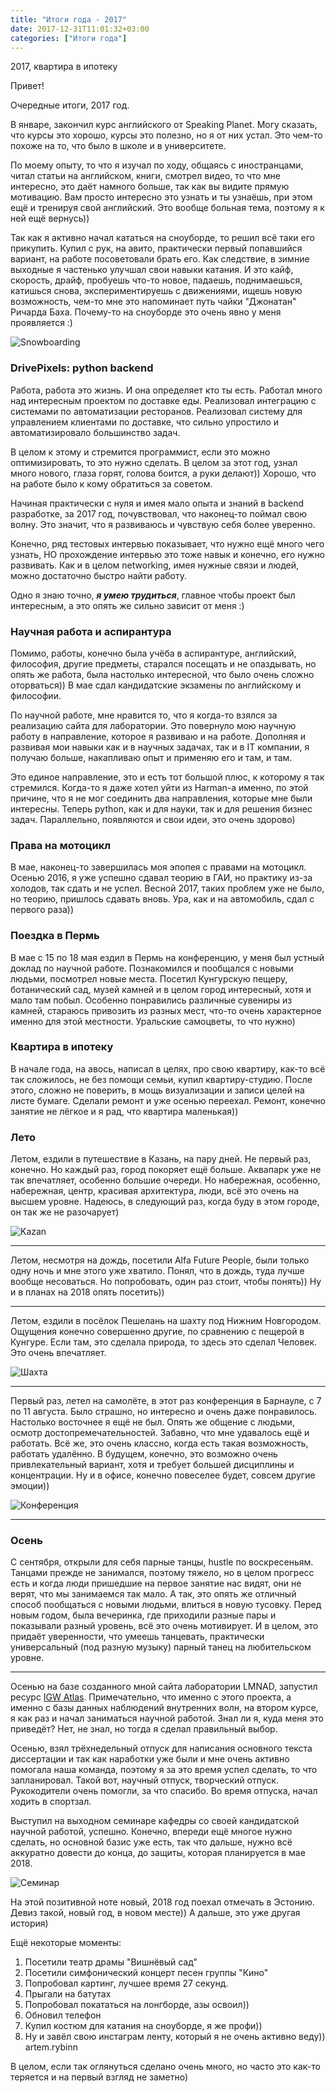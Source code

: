 ```yaml
---
title: "Итоги года - 2017"
date: 2017-12-31T11:01:32+03:00
categories: ["Итоги года"]
---
```


2017, квартира в ипотеку

<!--more-->

Привет!

Очередные итоги, 2017 год.

В январе, закончил курс английского от Speaking Planet. Могу сказать, что курсы это хорошо, 
курсы это полезно, но я от них устал. Это чем-то похоже на то, что было в школе и в университете. 

По моему опыту, то что я изучал по ходу, общаясь с иностранцами, читал статьи на английском, книги, смотрел видео,
то что мне интересно, это даёт намного больше, так как вы видите прямую мотивацию. 
Вам просто интересно это узнать и ты узнаёшь, при этом ещё и тренируя свой английский. 
Это вообще больная тема, поэтому я к ней ещё вернусь))

Так как я активно начал кататься на сноуборде, то решил всё таки его прикупить. 
Купил с рук, на авито, практически первый попавшийся вариант, на работе посоветовали брать его. 
Как следствие, в зимние выходные я частенько улучшал свои навыки катания. 
И это кайф, скорость, драйф, пробуешь что-то новое, падаешь, поднимаешься, катишься снова, экспериментируешь с движениями, 
ищешь новую возможность, чем-то мне это напоминает путь чайки "Джонатан" Ричарда Баха. 
Почему-то на сноуборде это очень явно у меня проявляется :)

![Snowboarding](/images/5_snowboard.jpg "На склоне, Хабарское")


### DrivePixels: python backend

Работа, работа это жизнь. И она определяет кто ты есть. Работал много над интересным проектом по доставке еды. 
Реализовал интеграцию с системами по автоматизации ресторанов.
Реализовал систему для управлением клиентами по доставке, что сильно упростило и автоматизировало большинство задач.

В целом к этому и стремится программист, если это можно оптимизировать, то это нужно сделать. 
В целом за этот год, узнал много нового, глаза горят, голова боится, а руки делают)) 
Хорошо, что на работе было к кому обратиться за советом. 

Начиная практически с нуля и имея мало опыта и знаний в backend разработке, за 2017 год, почувствовал, 
что наконец-то поймал свою волну. Это значит, что я развиваюсь и чувствую себя более уверенно. 

Конечно, ряд тестовых интервью показывает, что нужно ещё много чего узнать, 
НО прохождение интервью это тоже навык и конечно, его нужно развивать. 
Как и в целом networking, имея нужные связи и людей, можно достаточно быстро найти работу. 

Одно я знаю точно, **_я умею трудиться_**, главное чтобы проект был интересным, а это опять же сильно зависит от меня :)

### Научная работа и аспирантура

Помимо, работы, конечно была учёба в аспирантуре, английский, философия, другие предметы, старался посещать и не опаздывать, 
но опять же работа, была настолько интересной, что было очень сложно оторваться))
В мае сдал кандидатские экзамены по английскому и философии.

По научной работе, мне нравится то, что я когда-то взялся за реализацию сайта для лаборатории. 
Это повернуло мою научную работу в направление, которое я развиваю и на работе. 
Дополняя и развивая мои навыки как и в научных задачах, так и в IT компании, я получаю больше, 
накапливаю опыт и применяю его и там, и там. 

Это единое направление, это и есть тот большой плюс, к которому я так стремился. 
Когда-то я даже хотел уйти из Harman-а именно, по этой причине, что я не мог соединить два направления, 
которые мне были интересны. Теперь python, как и для науки, так и для решения бизнес задач. 
Параллельно, появляются и свои идеи, это очень здорово)

### Права на мотоцикл

В мае, наконец-то завершилась моя эпопея с правами на мотоцикл. 
Осенью 2016, я уже успешно сдавал теорию в ГАИ, но практику из-за холодов, так сдать и не успел.
Весной 2017, таких проблем уже не было, но теорию, пришлось сдавать вновь. 
Ура, как и на автомобиль, сдал с первого раза))

### Поездка в Пермь 

В мае с 15 по 18 мая ездил в Пермь на конференцию, у меня был устный доклад по научной работе.
Познакомился и пообщался с новыми людьми, посмотрел новые места.
Посетил Кунгурскую пещеру, ботанический сад, музей камней и в целом город интересный, хотя и мало там побыл.
Особенно понравились различные сувениры из камней, стараюсь привозить из разных мест,
что-то очень характерное именно для этой местности.
Уральские самоцветы, то что нужно)

### Квартира в ипотеку

В начале года, на авось, написал в целях, про свою квартиру, как-то всё так сложилось, 
не без помощи семьи, купил квартиру-студию. 
После этого, сложно не поверить, в мощь визуализации и записи целей на листе бумаге.
Сделали ремонт и уже осенью переехал. Ремонт, конечно занятие не лёгкое и я рад, что квартира маленькая))

### Лето

Летом, ездили в путешествие в Казань, на пару дней. Не первый раз, конечно. Но каждый раз, город покоряет ещё больше. 
Аквапарк уже не так впечатляет, особенно большие очереди.
Но набережная, особенно, набережная, центр, красивая архитектура, люди, всё это очень на высшем уровне.
Надеюсь, в следующий раз, когда буду в этом городе, он так же не разочарует)

![Kazan](/images/6_kazan_2017.jpg "Казань")

---

Летом, несмотря на дождь, посетили Alfa Future People, были только одну ночь и мне этого уже хватило. 
Понял, что в дождь, туда лучше вообще несоваться. Но попробовать, один раз стоит, чтобы понять)) Ну
и в планах на 2018 опять посетить))

---

Летом, ездили в посёлок Пешелань на шахту под Нижним Новгородом. 
Ощущения конечно совершенно другие, по сравнению с пещерой в Кунгуре. Если там, это сделала природа, 
то здесь это сделал Человек. Это очень впечатляет.

![Шахта](/images/7_miners_2017.jpg "На экскурсии")


---
Первый раз, летел на самолёте, в этот раз конференция в Барнауле, с 7 по 11 августа. 
Было страшно, но интересно и очень даже понравилось. Настолько восточнее я ещё не был. 
Опять же общение с людьми, осмотр достопремечательностей. Забавно, что мне удавалось ещё и работать. 
Всё же, это очень классно, когда есть такая возможность, работать удалённо. 
В будущем, конечно, это возможно очень привлекательный вариант, хотя и требует большей дисциплины и концентрации.
Ну и в офисе, конечно повеселее будет, совсем другие эмоции))

![Конференция](/images/9_barnaul_conference.jpg "Барнаул")

---

### Осень

С сентября, открыли для себя парные танцы, hustle по воскресеньям. 
Танцами прежде не занимался, поэтому тяжело, но в целом прогресс есть и когда люди пришедшие на первое занятие нас видят,
они не верят, что мы занимаемся так мало. А так, это опять же отличный способ пообщаться 
с новыми людьми, влиться в новую тусовку. 
Перед новым годом, была вечеринка, где приходили разные пары и показывали разный уровень, всё это очень мотивирует. 
И в целом, это придаёт уверенности, что умеешь танцевать, практически универсальный (под разную музыку)
парный танец на любительском уровне.

---

Осенью на базе созданного мной сайта лаборатории LMNAD, запустил ресурс [IGW Atlas](https://lmnad.nntu.ru/ru/igwatlas/).
Примечательно, что именно с этого проекта, а именно с базы данных наблюдений внутренних волн, на втором курсе, 
я как раз и начал заниматься научной работой. Знал ли я, куда меня это приведёт? 
Нет, не знал, но тогда я сделал правильный выбор.

Осенью, взял трёхнедельный отпуск для написания основного текста диссертации и так как наработки уже были и мне очень активно помогала наша команда, поэтому я за это время успел сделать, то что запланировал.
Такой вот, научный отпуск, творческий отпуск. 
Рукокодители очень помогли, за что спасибо. Во время отпуска, начал ходить в спортзал.

Выступил на выходном семинаре кафедры со своей кандидатской научной работой, успешно. 
Конечно, впереди ещё многое нужно сделать, но основной базис уже есть, так что дальше, нужно всё аккуратно довести до конца,
до защиты, которая планируется в мае 2018.

![Семинар](/images/8_ngtu_diplom.jpg "Выступление в НГТУ им Р.Е. Алексеева")

На этой позитивной ноте новый, 2018 год поехал отмечать в Эстонию. Девиз такой, новый год, в новом месте))
А дальше, это уже другая история)

Ещё некоторые моменты:

1. Посетили театр драмы "Вишнёвый сад"
2. Посетили симфонический концерт песен группы "Кино"
3. Попробовал картинг, лучшее время 27 секунд.
4. Прыгали на батутах
5. Попробовал покататься на лонгборде, азы освоил))
6. Обновил телефон
7. Купил костюм для катания на сноуборде, я же профи))
8. Ну и завёл свою инстаграм ленту, который я не очень активно веду)) artem.rybinn

В целом, если так оглянуться сделано очень много, но часто это как-то теряется и на первый взгляд не заметно)
